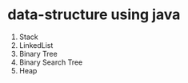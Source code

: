 # data-structure using java
  1. Stack 
  2. LinkedList 
  3. Binary Tree 
  4. Binary Search Tree
  5. Heap
